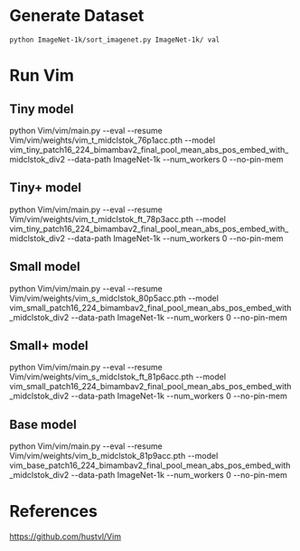 # Generate Dataset

`python ImageNet-1k/sort_imagenet.py ImageNet-1k/ val`

# Run Vim

## Tiny model

python Vim/vim/main.py --eval --resume Vim/vim/weights/vim_t_midclstok_76p1acc.pth --model vim_tiny_patch16_224_bimambav2_final_pool_mean_abs_pos_embed_with_midclstok_div2 --data-path ImageNet-1k --num_workers 0 --no-pin-mem

## Tiny+ model

python Vim/vim/main.py --eval --resume Vim/vim/weights/vim_t_midclstok_ft_78p3acc.pth --model vim_tiny_patch16_224_bimambav2_final_pool_mean_abs_pos_embed_with_midclstok_div2 --data-path ImageNet-1k --num_workers 0 --no-pin-mem

## Small model

python Vim/vim/main.py --eval --resume Vim/vim/weights/vim_s_midclstok_80p5acc.pth --model vim_small_patch16_224_bimambav2_final_pool_mean_abs_pos_embed_with_midclstok_div2 --data-path ImageNet-1k --num_workers 0 --no-pin-mem

## Small+ model

python Vim/vim/main.py --eval --resume Vim/vim/weights/vim_s_midclstok_ft_81p6acc.pth --model vim_small_patch16_224_bimambav2_final_pool_mean_abs_pos_embed_with_midclstok_div2 --data-path ImageNet-1k --num_workers 0 --no-pin-mem

## Base model

python Vim/vim/main.py --eval --resume Vim/vim/weights/vim_b_midclstok_81p9acc.pth --model vim_base_patch16_224_bimambav2_final_pool_mean_abs_pos_embed_with_midclstok_div2 --data-path ImageNet-1k --num_workers 0 --no-pin-mem

# References

https://github.com/hustvl/Vim
